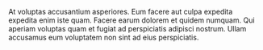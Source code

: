At voluptas accusantium asperiores.
Eum facere aut culpa expedita expedita enim iste quam.
Facere earum dolorem et quidem numquam.
Qui aperiam voluptas quam et fugiat ad perspiciatis adipisci nostrum.
Ullam accusamus eum voluptatem non sint ad eius perspiciatis.